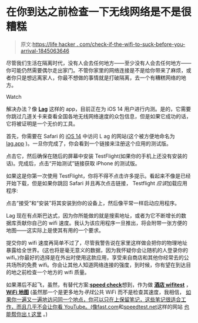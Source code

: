 # 在你到达之前检查一下无线网络是不是很糟糕

> 原文:[https://life hacker . com/check-if-the-wifi-to-suck-before-you-arrival-1845063646](https://lifehacker.com/check-if-the-wifi-is-going-to-suck-before-you-arrive-1845063646)

尽管我们生活在隔离时代，没有人会去任何地方——至少没有人会去任何地方——你可能仍然需要偶尔走出家门。不管你家里的网络连接是不是给你带来了麻烦，或者你只是想远离家人，你最不想做的事情就是打破隔离，去一个有糟糕网络的地方。

Watch

解决办法？像 [**Lag**](https://lag.app) 这样的 app，目前正在为 iOS 14 用户进行内测。是的，它需要你跳过几道关卡来查看全国各地无线网络速度的众包信息，但是如果它成功的话，它将被证明是一个无价的工具。

首先，你需要在 Safari 的 [iOS 14](https://lifehacker.com/how-to-get-started-with-the-ios-14-public-beta-1844324554) 中访问 L ag 的网站(这个被方便地命名为 [lag.app](https://lag.app) )。一旦你完成了，你会看到一个链接来注册这个应用的测试版。

点击它，然后确保在随后的屏幕中安装 TestFlight(如果你的手机上还没有安装的话)。完成后，点击“开始测试”链接获取 iPhone 的测试版。

如果这是你第一次使用 TestFlight，你将不得不点击许多提示。看起来不像是已经开始下载，但是如果你跳回 Safari 并且再次点击链接， Testflight *应该*加载应用程序:

点击“接受”和“安装”将其安装到你的设备上，然后像平常一样启动应用程序。

Lag 现在有点斯巴达式，因为你所能做的就是搜索地址，或者为它不断增长的数据库贡献你自己的 wifi 速度。我认为该应用程序一旦推出，将会附带一张方便的地图——这实际上是使其有用的一个要求。

提交你的 wifi 速度再简单不过了，尽管我警告说在家里这样做会把你的物理地址暴露给全世界。(这也将是毫无意义的数据，因为我怀疑你会让随机的人登录你的 wifi。)你最好的选择是在外出时使用这款应用，享受来自商店和其他你经常去的公共场所的免费 wifi。你会让其他人知道网络连接的强度，到时候，你有望在到达目的地之前检查一个地方的 wifi 质量。

如果滞后不起飞，虽然，有替代方案:[**speed check**](https://apps.apple.com/us/app/speedcheck-internet-speed-test/id616145031)想到，作为做 [**酒店 wifitest**](https://www.hotelwifitest.com) ， [**WiFi 地图**](https://www.wifimap.io) (虽然那一个是更多地为*寻找*公共 WiFi 而不是检查其速度，我相信， [如果你一遍又一遍地访问同一个地点，你可以只在上保留笔记，这些笔记很适合工作，而且几乎不会让你看 YouTube。(像](https://apps.apple.com/us/app/wifi-finder-map/id946365975)[fast.com](https://fast.com)和[speedtest.net](http://speedtest.net)这样的网站 [也能帮你出 t 这里](https://lifehacker.com/why-do-internet-speed-tests-report-different-results-1834814879) 。)